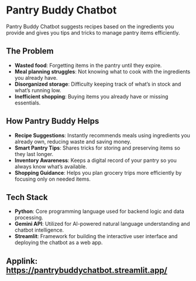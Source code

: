 # Pantry Buddy Chatbot  

Pantry Buddy Chatbot suggests recipes based on the ingredients you provide and gives you tips and tricks to manage pantry items efficiently.  

## The Problem  
- **Wasted food**: Forgetting items in the pantry until they expire.  
- **Meal planning struggles**: Not knowing what to cook with the ingredients you already have.  
- **Disorganized storage**: Difficulty keeping track of what’s in stock and what’s running low.  
- **Inefficient shopping**: Buying items you already have or missing essentials.  

## How Pantry Buddy Helps  
- **Recipe Suggestions**: Instantly recommends meals using ingredients you already own, reducing waste and saving money.  
- **Smart Pantry Tips**: Shares tricks for storing and preserving items so they last longer.  
- **Inventory Awareness**: Keeps a digital record of your pantry so you always know what’s available.  
- **Shopping Guidance**: Helps you plan grocery trips more efficiently by focusing only on needed items.  

## Tech Stack

- **Python**: Core programming language used for backend logic and data processing.  
- **Gemini API**: Utilized for AI-powered natural language understanding and chatbot intelligence.  
- **Streamlit**: Framework for building the interactive user interface and deploying the chatbot as a web app.  


## Applink: https://pantrybuddychatbot.streamlit.app/
